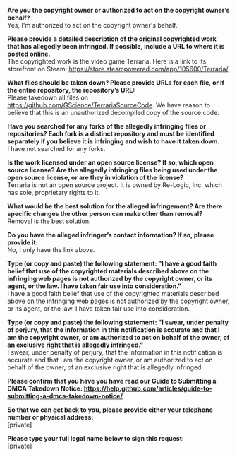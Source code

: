 **Are you the copyright owner or authorized to act on the copyright owner’s behalf?**  
Yes, I'm authorized to act on the copyright owner's behalf.

**Please provide a detailed description of the original copyrighted work that has allegedly been infringed. If possible, include a URL to where it is posted online.**  
The copyrighted work is the video game Terraria. Here is a link to its storefront on Steam: https://store.steampowered.com/app/105600/Terraria/

**What files should be taken down? Please provide URLs for each file, or if the entire repository, the repository’s URL:**  
Please takedown all files on https://github.com/GScience/TerrariaSourceCode. We have reason to believe that this is an unauthorized decompiled copy of the source code.

**Have you searched for any forks of the allegedly infringing files or repositories? Each fork is a distinct repository and must be identified separately if you believe it is infringing and wish to have it taken down.**  
I have not searched for any forks.

**Is the work licensed under an open source license? If so, which open source license? Are the allegedly infringing files being used under the open source license, or are they in violation of the license?**  
Terraria is not an open source project. It is owned by Re-Logic, Inc. which has sole, proprietary rights to it.

**What would be the best solution for the alleged infringement? Are there specific changes the other person can make other than removal?**  
Removal is the best solution.

**Do you have the alleged infringer’s contact information? If so, please provide it:**  
No, I only have the link above.

**Type (or copy and paste) the following statement: "I have a good faith belief that use of the copyrighted materials described above on the infringing web pages is not authorized by the copyright owner, or its agent, or the law. I have taken fair use into consideration."**  
I have a good faith belief that use of the copyrighted materials described above on the infringing web pages is not authorized by the copyright owner, or its agent, or the law. I have taken fair use into consideration.

**Type (or copy and paste) the following statement: "I swear, under penalty of perjury, that the information in this notification is accurate and that I am the copyright owner, or am authorized to act on behalf of the owner, of an exclusive right that is allegedly infringed."**  
I swear, under penalty of perjury, that the information in this notification is accurate and that I am the copyright owner, or am authorized to act on behalf of the owner, of an exclusive right that is allegedly infringed.

**Please confirm that you have you have read our Guide to Submitting a DMCA Takedown Notice: https://help.github.com/articles/guide-to-submitting-a-dmca-takedown-notice/**  

**So that we can get back to you, please provide either your telephone number or physical address:**  
[private]

**Please type your full legal name below to sign this request:**  
[private]
